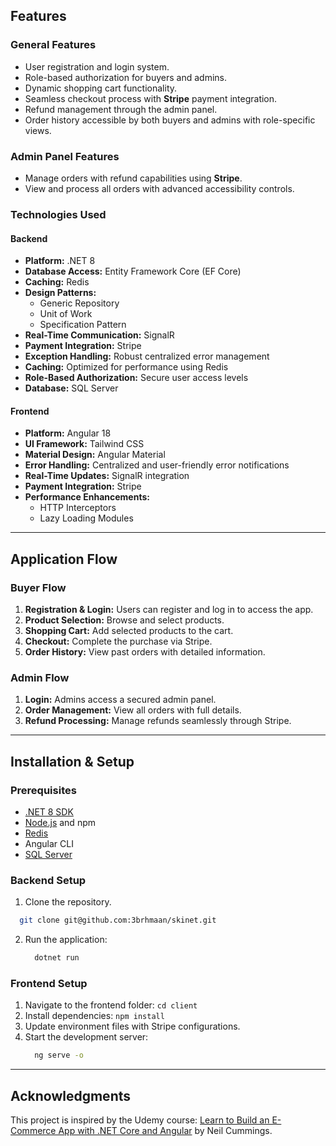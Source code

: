 
## Features

### General Features
- User registration and login system.
- Role-based authorization for buyers and admins.
- Dynamic shopping cart functionality.
- Seamless checkout process with **Stripe** payment integration.
- Refund management through the admin panel.
- Order history accessible by both buyers and admins with role-specific views.

### Admin Panel Features
- Manage orders with refund capabilities using **Stripe**.
- View and process all orders with advanced accessibility controls.

### Technologies Used

#### Backend
- **Platform:** .NET 8
- **Database Access:** Entity Framework Core (EF Core)
- **Caching:** Redis
- **Design Patterns:**
  - Generic Repository
  - Unit of Work
  - Specification Pattern
- **Real-Time Communication:** SignalR
- **Payment Integration:** Stripe
- **Exception Handling:** Robust centralized error management
- **Caching:** Optimized for performance using Redis
- **Role-Based Authorization:** Secure user access levels
- **Database:** SQL Server

#### Frontend
- **Platform:** Angular 18
- **UI Framework:** Tailwind CSS
- **Material Design:** Angular Material
- **Error Handling:** Centralized and user-friendly error notifications
- **Real-Time Updates:** SignalR integration
- **Payment Integration:** Stripe
- **Performance Enhancements:**
  - HTTP Interceptors
  - Lazy Loading Modules

---

## Application Flow

### Buyer Flow
1. **Registration & Login:** Users can register and log in to access the app.
2. **Product Selection:** Browse and select products.
3. **Shopping Cart:** Add selected products to the cart.
4. **Checkout:** Complete the purchase via Stripe.
5. **Order History:** View past orders with detailed information.

### Admin Flow
1. **Login:** Admins access a secured admin panel.
2. **Order Management:** View all orders with full details.
3. **Refund Processing:** Manage refunds seamlessly through Stripe.

---

## Installation & Setup

### Prerequisites
- [.NET 8 SDK](https://dotnet.microsoft.com/download)
- [Node.js](https://nodejs.org/) and npm
- [Redis](https://redis.io/download)
- Angular CLI
- [SQL Server](https://www.microsoft.com/sql-server)

### Backend Setup
1. Clone the repository.
  ```bash
    git clone git@github.com:3brhmaan/skinet.git
  ```
2. Run the application:
   ```bash
     dotnet run
   ```

### Frontend Setup
1. Navigate to the frontend folder: `cd client`
2. Install dependencies: `npm install`
3. Update environment files with Stripe configurations.
4. Start the development server:
   ```bash
     ng serve -o
   ```

---

## Acknowledgments
This project is inspired by the Udemy course: [Learn to Build an E-Commerce App with .NET Core and Angular](https://www.udemy.com/course/learn-to-build-an-e-commerce-app-with-net-core-and-angular/?couponCode=BFCPSALE24) by Neil Cummings.
